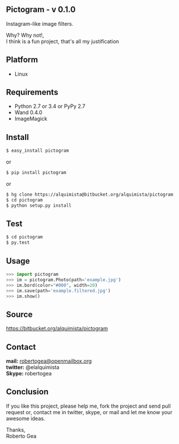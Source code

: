 **Pictogram** - v 0.1.0
------------------------
Instagram-like image filters.

Why? Why not!,  
I think is a fun project, that's all my justification


## Platform
* Linux


## Requirements
* Python 2.7 or 3.4 or PyPy 2.7
* Wand 0.4.0
* ImageMagick


## Install
```sh
$ easy_install pictogram
```
or

```sh
$ pip install pictogram
```
or

```sh
$ hg clone https://alquimista@bitbucket.org/alquimista/pictogram
$ cd pictogram
$ python setup.py install
```

## Test
```sh
$ cd pictogram
$ py.test
```

## Usage
```python
>>> import pictogram
>>> im = pictogram.Photo(path='example.jpg')
>>> im.bord(color="#000", width=20)
>>> im.save(path='example.filtered.jpg')
>>> im.show()
```

## Source
<https://bitbucket.org/alquimista/pictogram>  


## Contact
**mail:** robertogea@openmailbox.org  
**twitter:** @elalquimista  
**Skype:** robertogea  


## Conclusion
If you like this project, please help me, fork the project and send pull
request or, contact me in twitter, skype, or mail and let me know your awesome
ideas.

Thanks,  
Roberto Gea

